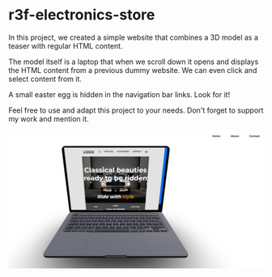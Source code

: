 # r3f-electronics-store
In this project, we created a simple website that combines a 3D model as a teaser with regular HTML content.


The model itself is a laptop that when we scroll down it opens and displays the HTML content from a previous dummy website. We can even click and select content from it.

A small easter egg is hidden in the navigation bar links. Look for it!

Feel free to use and adapt this project to your needs.
Don't forget to support my work and mention it.

![Screenshot](public/assets/imgs/screenshot.png)
